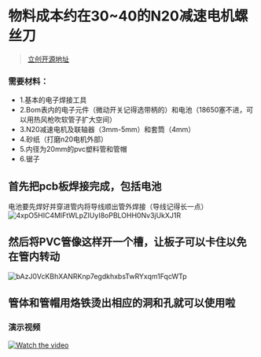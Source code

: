 # **物料成本约在30~40的N20减速电机螺丝刀**
>[立创开源地址](https://oshwhub.com/12344321A/luo-si-dao)
>

### 需要材料：
* 1.基本的电子焊接工具
* 2.Bom表内的电子元件（微动开关记得选带柄的）和电池（18650塞不进，可以用热风枪吹软管子扩大空间）
* 3.N20减速电机及联轴器（3mm-5mm）和套筒（4mm）
* 4.砂纸（打磨n20电机外部）
* 5.内径为20mm的pvc塑料管和管帽
* 6.锯子

## 首先把pcb板焊接完成，包括电池
电池要先焊好并穿进管内将导线顺出管外焊接（导线记得长一点）
![4xpO5HIC4MlFtWLpZIUyI8oPBLOHH0Nv3jUkXJ1R](https://user-images.githubusercontent.com/82665059/190846538-f0f33ae8-2211-4de8-a695-e6de77288729.jpg)
## **然后将PVC管像这样开一个槽，让板子可以卡住以免在管内转动**
![bAzJ0VcKBhXANRKnp7egdkhxbsTwRYxqm1FqcWTp](https://user-images.githubusercontent.com/82665059/190846544-32d094c8-7645-4a8a-91fb-bad65f79d301.jpg)
## **管体和管帽用烙铁烫出相应的洞和孔就可以使用啦**
### 演示视频
[![Watch the video](https://image.lceda.cn/pullimage/ZtFL0dpGMoqUFlEqKuM4XGkzBHDVDG8MHD44AQMo.jpeg)](https://oshwhub.com/attachments/2022/9/dnT8eAkd1zMinv98jRwuhVxUaH4jX998EtYauB0i.mp4)
